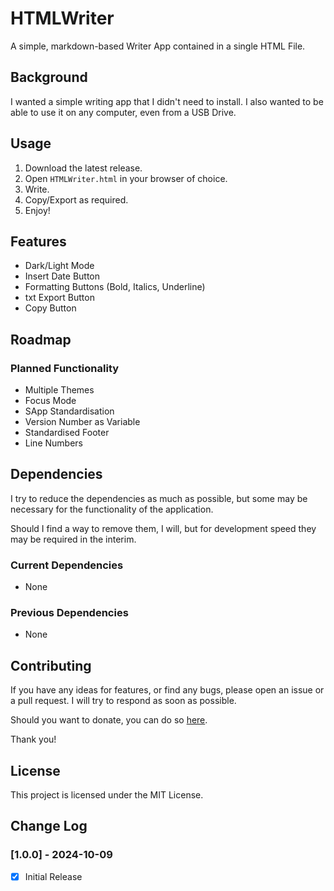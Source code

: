 # HTMLWriter
A simple, markdown-based Writer App contained in a single HTML File.

## Background
I wanted a simple writing app that I didn't need to install. I also wanted to be able to use it on any computer, even from a USB Drive.

## Usage
1. Download the latest release.
2. Open `HTMLWriter.html` in your browser of choice.
3. Write.
4. Copy/Export as required.
5. Enjoy!

## Features
- Dark/Light Mode
- Insert Date Button
- Formatting Buttons (Bold, Italics, Underline)
- txt Export Button
- Copy Button

## Roadmap

### Planned Functionality
- Multiple Themes
- Focus Mode
- SApp Standardisation
- Version Number as Variable
- Standardised Footer
- Line Numbers

## Dependencies
I try to reduce the dependencies as much as possible, but some may be necessary for the functionality of the application.

Should I find a way to remove them, I will, but for development speed they may be required in the interim.

### Current Dependencies
- None

### Previous Dependencies
- None

## Contributing
If you have any ideas for features, or find any bugs, please open an issue or a pull request. I will try to respond as soon as possible.

Should you want to donate, you can do so [here](https://www.buymeacoffee.com/caddickbrown).

Thank you!

## License
This project is licensed under the MIT License.

## Change Log

### [1.0.0] - 2024-10-09
- [x] Initial Release